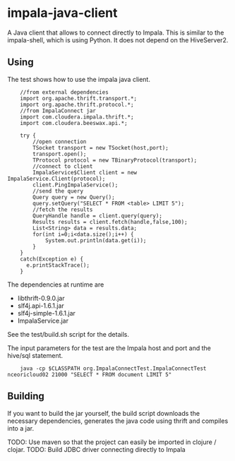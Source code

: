 impala-java-client
==================

A Java client that allows to connect directly to Impala. This is similar to the impala-shell, which is using Python. It does not depend on the HiveServer2.

Using
-----
The test shows how to use the impala java client.

        //from external dependencies
        import org.apache.thrift.transport.*;
        import org.apache.thrift.protocol.*;
        //from ImpalaConnect jar
        import com.cloudera.impala.thrift.*;
        import com.cloudera.beeswax.api.*;

        try {
            //open connection
            TSocket transport = new TSocket(host,port);
            transport.open();
            TProtocol protocol = new TBinaryProtocol(transport);
            //connect to client
            ImpalaService$Client client = new ImpalaService.Client(protocol);
            client.PingImpalaService();
            //send the query            
            Query query = new Query();
            query.setQuery("SELECT * FROM <table> LIMIT 5");
            //fetch the results
            QueryHandle handle = client.query(query);
            Results results = client.fetch(handle,false,100);
            List<String> data = results.data;
            for(int i=0;i<data.size();i++) {
                System.out.println(data.get(i));
            }
        }
        catch(Exception e) {
          e.printStackTrace();
        }
        

The dependencies at runtime are 
- libthrift-0.9.0.jar
- slf4j.api-1.6.1.jar
- slf4j-simple-1.6.1.jar
- ImpalaService.jar

See the test/build.sh script for the details.

The input parameters for the test are the Impala host and port and the hive/sql statement. 

        java -cp $CLASSPATH org.ImpalaConnectTest.ImpalaConnectTest nceoricloud02 21000 "SELECT * FROM document LIMIT 5"

Building
--------
If you want to build the jar yourself, the build script downloads the necessary dependencies, generates the java code using thrift and compiles into a jar.

TODO: Use maven so that the project can easily be imported in clojure / clojar.
TODO: Build JDBC driver connecting directly to Impala



